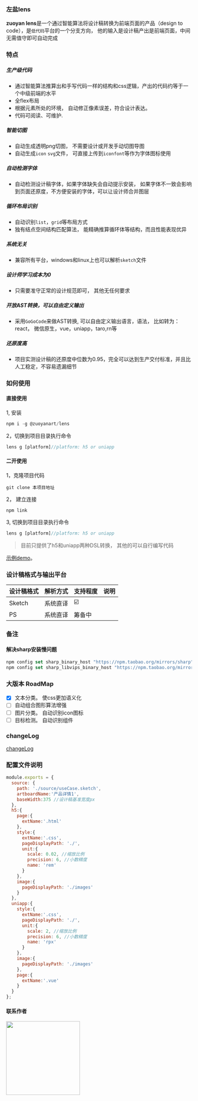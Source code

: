 
### 左盐lens
**zuoyan lens**是一个通过智能算法将设计稿转换为前端页面的产品（design to code），是`低代码`平台的一个分支方向， 他的输入是设计稿产出是前端页面，中间无需值守即可自动完成

### 特点
##### 生产级代码
  * 通过智能算法推算出和手写代码一样的结构和css逻辑，产出的代码约等于一个中级前端的水平
  * 全flex布局
  * 根据元素所处的环境， 自动修正像素误差，符合设计表达。
  * 代码可阅读、可维护.

##### 智能切图
  * 自动生成透明png切图， 不需要设计或开发手动切图导图
  * 自动生成`icon` `svg`文件， 可直接上传到`iconfont`等作为字体图标使用
##### 自动检测字体
  * 自动检测设计稿字体，如果字体缺失会自动提示安装， 如果字体不一致会影响到页面还原度，不方便安装的字体，可以让设计师合并图层
##### 循环布局识别
 * 自动识别`list`，`grid`等布局方式
  * 独有结点空间结构匹配算法， 能精确推算循环体等结构，而且性能表现优异
##### 系统无关
  * 兼容所有平台，windows和linux上也可以解析`sketch`文件

##### 设计师学习成本为0
  *  只需要准守正常的设计规范即可， 其他无任何要求
##### 开放AST转换，可以自由定义输出
* 采用`GoGoCode`来做AST转换, 可以自由定义输出语言，语法， 比如转为：react， 微信原生，vue，uniapp，taro,rn等

##### 还原度高
 * 项目实测设计稿的还原度中位数为0.95，完全可以达到生产交付标准，并且比人工稳定，不容易遗漏细节

### 如何使用
#### 直接使用
1, 安装
```js
npm i -g @zuoyanart/lens
```
2，切换到项目目录执行命令
```js
lens g [platform]//platform: h5 or uniapp
````

#### 二开使用
1，克隆项目代码
```
git clone 本项目地址
```
2， 建立连接
```
npm link
```
3, 切换到项目目录执行命令
```js
lens g [platform]//platform: h5 or uniapp
````

> 目前只提供了h5和uniapp两种DSL转换， 其他的可以自行编写代码



[示例demo](https://gitee.com/d2-c/demo)。

### 设计稿格式与输出平台
| 设计稿格式 | 解析方式 | 支持程度                | 说明 |
| ---------- | -------- | ----------------------- | ---- |
| Sketch     | 系统直译 | :ballot_box_with_check: |      |
| PS         | 系统直译 | 筹备中                  |      |

### 备注
#### 解决sharp安装慢问题
```js
npm config set sharp_binary_host "https://npm.taobao.org/mirrors/sharp"
npm config set sharp_libvips_binary_host "https://npm.taobao.org/mirrors/sharp-libvips"
```
### 大版本 RoadMap

- [x] 文本分类。 使css更加语义化
- [ ] 自动组合图形算法增强
- [ ] 图片分类。 自动识别icon图标
- [ ] 目标检测。 自动识别组件
### changeLog
[changeLog](./changeLog.md)


### 配置文件说明
```js
module.exports = {
  source: {
    path: './source/useCase.sketch',
    artboardName:'产品详情1',
    baseWidth:375 //设计稿基准宽度px
  },
  h5:{
    page:{
      extName:'.html'
    },
    style:{
      extName:'.css',
      pageDisplayPath: './',
      unit:{
        scale: 0.02, //缩放比例
        precision: 6, //小数精度
        name: 'rem'
      }
    },
    image:{
      pageDisplayPath: './images'
    }
  },
  uniapp:{
    style:{
      extName:'.css',
      pageDisplayPath: './',
      unit:{
        scale: 2, //缩放比例
        precision: 6, //小数精度
        name: 'rpx'
      }
    },
    image:{
      pageDisplayPath: './images'
    },
    page:{
      extName:'.vue'
    }
  }
};

```

#### 联系作者
<img src="https://images.gitee.com/uploads/images/2022/0521/194211_51931ed8_693746.jpeg" style="width:200px;"/>
